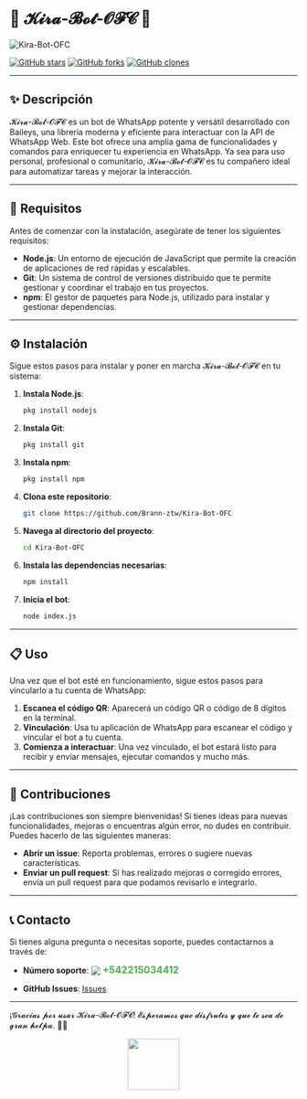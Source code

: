 # 🌈 𝓚𝓲𝓻𝓪-𝓑𝓸𝓽-𝓞𝓕𝓒 🌈



![Kira-Bot-OFC](https://file.io/aach1x2O6IcM)

[![GitHub stars](https://img.shields.io/github/stars/Brann-ztw/Kira-Bot-OFC.svg?style=social&label=Star&maxAge=2592000)](https://GitHub.com/Brann-ztw/Kira-Bot-OFC/stargazers/)
[![GitHub forks](https://img.shields.io/github/forks/Brann-ztw/Kira-Bot-OFC.svg?style=social&label=Fork&maxAge=2592000)](https://GitHub.com/Brann-ztw/Kira-Bot-OFC/network/)
[![GitHub clones](https://img.shields.io/badge/dynamic/json?color=success&label=Clones&query=count&url=https://github.com/Brann-ztw/Kira-Bot-OFC/clone-count.json)](https://github.com/Brann-ztw/Kira-Bot-OFC)

---

## ✨ Descripción

𝓚𝓲𝓻𝓪-𝓑𝓸𝓽-𝓞𝓕𝓒 es un bot de WhatsApp potente y versátil desarrollado con Baileys, una librería moderna y eficiente para interactuar con la API de WhatsApp Web. Este bot ofrece una amplia gama de funcionalidades y comandos para enriquecer tu experiencia en WhatsApp. Ya sea para uso personal, profesional o comunitario, 𝓚𝓲𝓻𝓪-𝓑𝓸𝓽-𝓞𝓕𝓒 es tu compañero ideal para automatizar tareas y mejorar la interacción.

---

## 🚀 Requisitos

Antes de comenzar con la instalación, asegúrate de tener los siguientes requisitos:

- **Node.js**: Un entorno de ejecución de JavaScript que permite la creación de aplicaciones de red rápidas y escalables.
- **Git**: Un sistema de control de versiones distribuido que te permite gestionar y coordinar el trabajo en tus proyectos.
- **npm**: El gestor de paquetes para Node.js, utilizado para instalar y gestionar dependencias.

---

## ⚙️ Instalación

Sigue estos pasos para instalar y poner en marcha 𝓚𝓲𝓻𝓪-𝓑𝓸𝓽-𝓞𝓕𝓒 en tu sistema:

1. **Instala Node.js**:
    ```sh
    pkg install nodejs
    ```

2. **Instala Git**:
    ```sh
    pkg install git
    ```

3. **Instala npm**:
    ```sh
    pkg install npm
    ```

4. **Clona este repositorio**:
    ```sh
    git clone https://github.com/Brann-ztw/Kira-Bot-OFC
    ```

5. **Navega al directorio del proyecto**:
    ```sh
    cd Kira-Bot-OFC
    ```

6. **Instala las dependencias necesarias**:
    ```sh
    npm install
    ```

7. **Inicia el bot**:
    ```sh
    node index.js
    ```

---

## 📋 Uso

Una vez que el bot esté en funcionamiento, sigue estos pasos para vincularlo a tu cuenta de WhatsApp:

1. **Escanea el código QR**: Aparecerá un código QR o código de 8 dígitos en la terminal.
2. **Vinculación**: Usa tu aplicación de WhatsApp para escanear el código y vincular el bot a tu cuenta.
3. **Comienza a interactuar**: Una vez vinculado, el bot estará listo para recibir y enviar mensajes, ejecutar comandos y mucho más.

---

## 🤝 Contribuciones

¡Las contribuciones son siempre bienvenidas! Si tienes ideas para nuevas funcionalidades, mejoras o encuentras algún error, no dudes en contribuir. Puedes hacerlo de las siguientes maneras:

- **Abrir un issue**: Reporta problemas, errores o sugiere nuevas características.
- **Enviar un pull request**: Si has realizado mejoras o corregido errores, envía un pull request para que podamos revisarlo e integrarlo.

---

## 📞 Contacto

Si tienes alguna pregunta o necesitas soporte, puedes contactarnos a través de:

- **Número soporte**: <a href="tel:+542215034412" style="text-decoration: none; color: #4CAF50; font-weight: bold; font-size: 1.2em;"><img src="https://img.icons8.com/material-outlined/24/000000/phone--v1.png" style="vertical-align: middle;"/> +542215034412</a>

- **GitHub Issues**: [Issues](https://github.com/Brann-ztw/Kira-Bot-OFC/issues)

---

¡𝓖𝓻𝓪𝓬𝓲𝓪𝓼 𝓹𝓸𝓻 𝓾𝓼𝓪𝓻 𝓚𝓲𝓻𝓪-𝓑𝓸𝓽-𝓞𝓕𝓒! 𝓔𝓼𝓹𝓮𝓻𝓪𝓶𝓸𝓼 𝓺𝓾𝓮 𝓭𝓲𝓼𝓯𝓻𝓾𝓽𝓮𝓼 𝔂 𝓺𝓾𝓮 𝓽𝓮 𝓼𝓮𝓪 𝓭𝓮 𝓰𝓻𝓪𝓷 𝓱𝓮𝓵𝓹𝓪. 🚀✨

<p align="center"> 
  <a href="https://github.com/matias-crypto/">
    <img src="http://readme-typing-svg.herokuapp.com?font=fira+Code&pause=1000&colored0707&width=435&lines=𝓚𝓘𝓡𝓐-𝓑𝓞𝓣-𝓞𝓕𝓒" height="90px">
  </a> 
</p>
